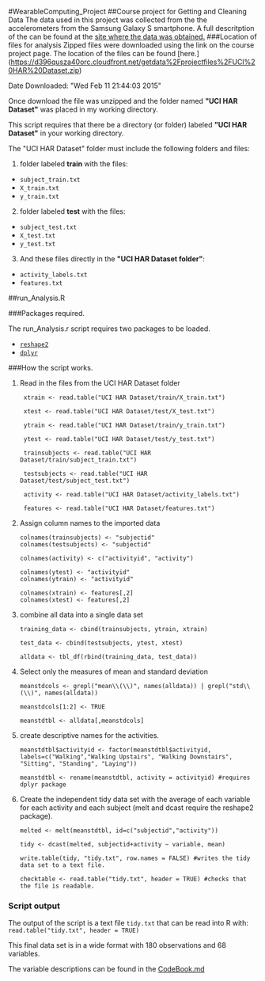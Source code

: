 #WearableComputing_Project
##Course project for Getting and Cleaning Data
The data used in this project was collected from the the accelerometers from the Samsung Galaxy S smartphone. A full descritption of the can be found at the [site where the data was obtained.](http://archive.ics.uci.edu/ml/datasets/Human+Activity+Recognition+Using+Smartphones)
###Location of files for analysis
Zipped files were downloaded using the link on the course project page. The location of the files can be found [here.] (https://d396qusza40orc.cloudfront.net/getdata%2Fprojectfiles%2FUCI%20HAR%20Dataset.zip)

Date Downloaded:  "Wed Feb 11 21:44:03 2015"

Once download the file was unzipped and the folder named **"UCI HAR Dataset"** was placed in my working directory.

This script requires that there be a directory (or folder) labeled **"UCI HAR Dataset"** in your working directory.

The "UCI HAR Dataset" folder must include the following folders and files:

1. folder labeled **train** with the files:
 * `subject_train.txt`
 * `X_train.txt`
 * `y_train.txt`
2. folder labeled **test** with the files:
 * `subject_test.txt`
 * `X_test.txt`
 * `y_test.txt`
3. And these files directly in the **"UCI HAR Dataset folder"**:
 * `activity_labels.txt`
 * `features.txt`
 
##run_Analysis.R

###Packages required.

The run_Analysis.r script requires two packages to be loaded.
  * [`reshape2`](http://cran.r-project.org/web/packages/reshape2/index.html)
  * [`dplyr`](http://cran.r-project.org/web/packages/dplyr/index.html)

###How the script works.
1. Read in the files from the UCI HAR Dataset folder
     ``` 
      xtrain <- read.table("UCI HAR Dataset/train/X_train.txt")

      xtest <- read.table("UCI HAR Dataset/test/X_test.txt")

      ytrain <- read.table("UCI HAR Dataset/train/y_train.txt")

      ytest <- read.table("UCI HAR Dataset/test/y_test.txt")

      trainsubjects <- read.table("UCI HAR Dataset/train/subject_train.txt")

      testsubjects <- read.table("UCI HAR Dataset/test/subject_test.txt")

      activity <- read.table("UCI HAR Dataset/activity_labels.txt")

      features <- read.table("UCI HAR Dataset/features.txt")
     ```
2. Assign column names to the imported data
     ```
     colnames(trainsubjects) <- "subjectid"
     colnames(testsubjects) <- "subjectid"

     colnames(activity) <- c("activityid", "activity")

     colnames(ytest) <- "activityid"
     colnames(ytrain) <- "activityid"

     colnames(xtrain) <- features[,2]
     colnames(xtest) <- features[,2]
     ```
3. combine all data into a single data set
     ```
     training_data <- cbind(trainsubjects, ytrain, xtrain)

     test_data <- cbind(testsubjects, ytest, xtest)

     alldata <- tbl_df(rbind(training_data, test_data))
     ```
4. Select only the measures of mean and standard deviation
     ```
     meanstdcols <- grepl("mean\\(\\)", names(alldata)) | grepl("std\\(\\)", names(alldata))

     meanstdcols[1:2] <- TRUE

     meanstdtbl <- alldata[,meanstdcols]
     ```
5. create descriptive names for the activities.
     ```
     meanstdtbl$activityid <- factor(meanstdtbl$activityid, labels=c("Walking","Walking Upstairs", "Walking Downstairs", "Sitting", "Standing", "Laying"))

     meanstdtbl <- rename(meanstdtbl, activity = activityid) #requires dplyr package
     ```
6. Create the independent tidy data set with the average of each variable for each activity and each subject (melt and dcast require the reshape2 package).
     ```
     melted <- melt(meanstdtbl, id=c("subjectid","activity"))

     tidy <- dcast(melted, subjectid+activity ~ variable, mean)

     write.table(tidy, "tidy.txt", row.names = FALSE) #writes the tidy data set to a text file.

     checktable <- read.table("tidy.txt", header = TRUE) #checks that the file is readable.
     ```
### Script output
The output of the script is a text file `tidy.txt` that can be read into R with: `read.table("tidy.txt", header = TRUE)`

This final data set is in a wide format with 180 observations and 68 variables. 

The variable descriptions can be found in the [CodeBook.md](../CodeBook.md)
